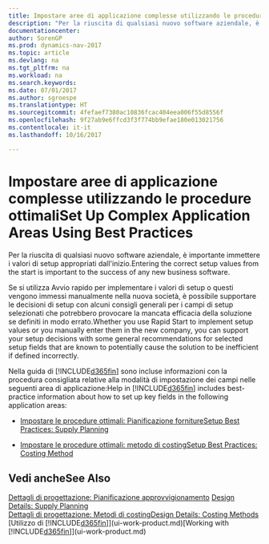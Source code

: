 ```yaml
---
title: Impostare aree di applicazione complesse utilizzando le procedure ottimali
description: "Per la riuscita di qualsiasi nuovo software aziendale, è importante immettere i valori di setup appropriati dall'inizio."
documentationcenter: 
author: SorenGP
ms.prod: dynamics-nav-2017
ms.topic: article
ms.devlang: na
ms.tgt_pltfrm: na
ms.workload: na
ms.search.keywords: 
ms.date: 07/01/2017
ms.author: sgroespe
ms.translationtype: HT
ms.sourcegitcommit: 4fefaef7380ac10836fcac404eea006f55d8556f
ms.openlocfilehash: 9f27ab9e6ffcd3f3f774bb9efae180e013021756
ms.contentlocale: it-it
ms.lasthandoff: 10/16/2017

---
```

# <a name="set-up-complex-application-areas-using-best-practices"></a><span data-ttu-id="e206d-103">Impostare aree di applicazione complesse utilizzando le procedure ottimali</span><span class="sxs-lookup"><span data-stu-id="e206d-103">Set Up Complex Application Areas Using Best Practices</span></span>
<span data-ttu-id="e206d-104">Per la riuscita di qualsiasi nuovo software aziendale, è importante immettere i valori di setup appropriati dall'inizio.</span><span class="sxs-lookup"><span data-stu-id="e206d-104">Entering the correct setup values from the start is important to the success of any new business software.</span></span>  

 <span data-ttu-id="e206d-105">Se si utilizza Avvio rapido per implementare i valori di setup o questi vengono immessi manualmente nella nuova società, è possibile supportare le decisioni di setup con alcuni consigli generali per i campi di setup selezionati che potrebbero provocare la mancata efficacia della soluzione se definiti in modo errato.</span><span class="sxs-lookup"><span data-stu-id="e206d-105">Whether you use Rapid Start to implement setup values or you manually enter them in the new company, you can support your setup decisions with some general recommendations for selected setup fields that are known to potentially cause the solution to be inefficient if defined incorrectly.</span></span>  

 <span data-ttu-id="e206d-106">Nella guida di [!INCLUDE[d365fin](includes/d365fin_md.md)] sono incluse informazioni con la procedura consigliata relative alla modalità di impostazione dei campi nelle seguenti area di applicazione:</span><span class="sxs-lookup"><span data-stu-id="e206d-106">Help in [!INCLUDE[d365fin](includes/d365fin_md.md)] includes best-practice information about how to set up key fields in the following application areas:</span></span>  

-   [<span data-ttu-id="e206d-107">Impostare le procedure ottimali: Pianificazione forniture</span><span class="sxs-lookup"><span data-stu-id="e206d-107">Setup Best Practices: Supply Planning</span></span>](setup-best-practices-supply-planning.md)  

-   [<span data-ttu-id="e206d-108">Impostare le procedure ottimali: metodo di costing</span><span class="sxs-lookup"><span data-stu-id="e206d-108">Setup Best Practices: Costing Method</span></span>](setup-best-practices-costing-method.md)  

## <a name="see-also"></a><span data-ttu-id="e206d-109">Vedi anche</span><span class="sxs-lookup"><span data-stu-id="e206d-109">See Also</span></span>  
 <span data-ttu-id="e206d-110">[Dettagli di progettazione: Pianificazione approvvigionamento](design-details-supply-planning.md) </span><span class="sxs-lookup"><span data-stu-id="e206d-110">[Design Details: Supply Planning](design-details-supply-planning.md) </span></span>  
 [<span data-ttu-id="e206d-111">Dettagli di progettazione: Metodi di costing</span><span class="sxs-lookup"><span data-stu-id="e206d-111">Design Details: Costing Methods</span></span>](design-details-costing-methods.md)  
 <span data-ttu-id="e206d-112">[Utilizzo di [!INCLUDE[d365fin](includes/d365fin_md.md)]](ui-work-product.md)</span><span class="sxs-lookup"><span data-stu-id="e206d-112">[Working with [!INCLUDE[d365fin](includes/d365fin_md.md)]](ui-work-product.md)</span></span>

